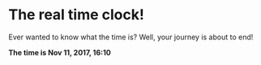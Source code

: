 # The real time clock!

Ever wanted to know what the time is? Well, your journey is about to end!

**The time is Nov 11, 2017, 16:10**